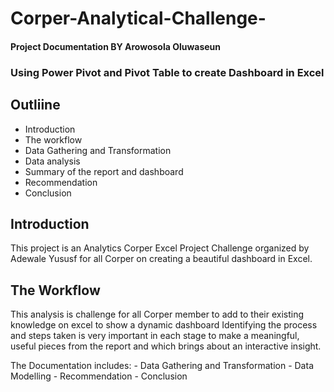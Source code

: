 # Corper-Analytical-Challenge-
#### Project Documentation BY Arowosola Oluwaseun 
### Using Power Pivot and Pivot Table to create Dashboard in Excel 

## Outliine
- Introduction 
- The workflow
- Data Gathering and Transformation
- Data analysis
- Summary of the report and dashboard 
- Recommendation
- Conclusion


## Introduction
This project is an Analytics Corper Excel Project Challenge organized by Adewale Yususf for all Corper on creating a beautiful dashboard in Excel. 

## The Workflow
This analysis is challenge for all Corper member to add to their existing knowledge on excel to show a dynamic dashboard 
Identifying the process and steps taken is very important in each stage to make a meaningful, useful pieces from the report and which brings about an interactive insight.

The Documentation includes:
	- Data Gathering and Transformation
	- Data Modelling 
	- Recommendation
	- Conclusion
